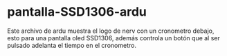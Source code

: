 # pantalla-SSD1306-ardu

Este archivo de ardu muestra el logo de nerv con un cronometro debajo, esto para una pantalla oled SSD1306, además controla un botón que al ser pulsado adelanta el tiempo en el cronometro.
